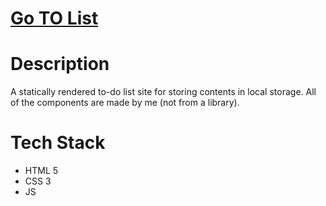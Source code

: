 # [Go TO List](https://the-kolton-harris.github.io/to-do-static/src)
# Description

A statically rendered to-do list site for storing contents in local storage.
All of the components are made by me (not from a library).

# Tech Stack

- HTML 5
- CSS 3
- JS
